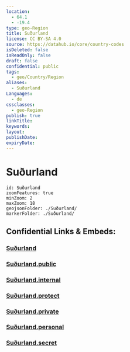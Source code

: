 ```yaml
---
location:
  - 64.1
  - -19.4
type: geo-Region
title: Suðurland
license: CC BY-SA 4.0
source: https://datahub.io/core/country-codes
isDeleted: false
isReadOnly: false
draft: false
confidential: public
tags:
  - geo/Country/Region
aliases:
  - Suðurland
Languages:
  - de
cssclasses:
  - geo-Region
publish: true
linkTitle:
keywords:
layout:
publishDate:
expiryDate:
---
```


# Suðurland

```leaflet
id: Suðurland
zoomFeatures: true 
minZoom: 2 
maxZoom: 18
geojsonFolder: ./Suðurland/
markerFolder: ./Suðurland/
```


## Confidential Links & Embeds: 

### [Suðurland](/_Standards/Earth/Continent/Europe/Europe~North/Iceland/Regions~Iceland/Suðurland.md) 

### [Suðurland.public](/_public/Earth/Continent/Europe/Europe~North/Iceland/Regions~Iceland/Suðurland.public.md) 

### [Suðurland.internal](/_internal/Earth/Continent/Europe/Europe~North/Iceland/Regions~Iceland/Suðurland.internal.md) 

### [Suðurland.protect](/_protect/Earth/Continent/Europe/Europe~North/Iceland/Regions~Iceland/Suðurland.protect.md) 

### [Suðurland.private](/_private/Earth/Continent/Europe/Europe~North/Iceland/Regions~Iceland/Suðurland.private.md) 

### [Suðurland.personal](/_personal/Earth/Continent/Europe/Europe~North/Iceland/Regions~Iceland/Suðurland.personal.md) 

### [Suðurland.secret](/_secret/Earth/Continent/Europe/Europe~North/Iceland/Regions~Iceland/Suðurland.secret.md)

